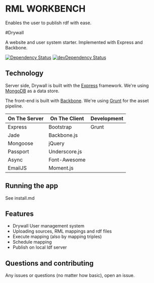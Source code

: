 # RML WORKBENCH

Enables the user to publish rdf with ease.

#Drywall

A website and user system starter. Implemented with Express and Backbone.

[![Dependency Status](https://david-dm.org/jedireza/drywall.svg?theme=shields.io)](https://david-dm.org/jedireza/drywall)
[![devDependency Status](https://david-dm.org/jedireza/drywall/dev-status.svg?theme=shields.io)](https://david-dm.org/jedireza/drywall#info=devDependencies)


## Technology

Server side, Drywall is built with the [Express](http://expressjs.com/)
framework. We're using [MongoDB](http://www.mongodb.org/) as a data store.

The front-end is built with [Backbone](http://backbonejs.org/).
We're using [Grunt](http://gruntjs.com/) for the asset pipeline.

| On The Server | On The Client  | Development |
| ------------- | -------------- | ----------- |
| Express       | Bootstrap      | Grunt       |
| Jade          | Backbone.js    |             |
| Mongoose      | jQuery         |             |
| Passport      | Underscore.js  |             |
| Async         | Font-Awesome   |             |
| EmailJS       | Moment.js      |             |


## Running the app

See install.md

## Features

 - Drywall User management system
 - Uploading sources, RML mappings and rdf files
 - Execute mapping (also by mapping triples)
 - Schedule mapping
 - Publish on local ldf server


## Questions and contributing

Any issues or questions (no matter how basic), open an issue. 

